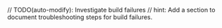 // TODO(auto-modify): Investigate build failures
// hint: Add a section to document troubleshooting steps for build failures.
